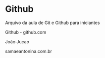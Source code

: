 # Github

Arquivo da aula de Git e Github para iniciantes

Github - github.com

João
Jucao

samaeantonina.com.br
